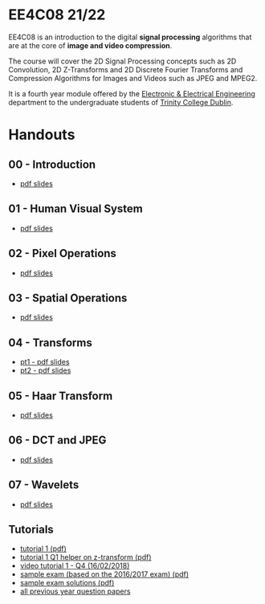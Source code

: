 # EE4C08 21/22

EE4C08 is an introduction to the digital **signal processing**
algorithms that are at the core of **image and video compression**.

The course will cover the 2D Signal Processing concepts such as 2D
Convolution, 2D Z-Transforms and 2D Discrete Fourier Transforms and
Compression Algorithms for Images and Videos such as JPEG and MPEG2.

It is a fourth year module offered by the [Electronic & Electrical
Engineering](https://www.tcd.ie/eleceng/) department to the
undergraduate students of [Trinity College
Dublin](https://www.tcd.ie).

# Handouts

## 00 - Introduction

* [pdf slides](/handouts/handout-00-introduction.pdf)


## 01 - Human Visual System

* [pdf slides](/handouts/handout-01-human-visual-system.pdf)

## 02 - Pixel Operations

* [pdf slides](/handouts/handout-02-pixelops.pdf)

## 03 - Spatial Operations

* [pdf slides](/handouts/handout-03-spatialops.pdf)


## 04 - Transforms

* [pt1 - pdf slides](/handouts/handout-04-xforms-pt1.pdf)
* [pt2 - pdf slides](/handouts/handout-04-xforms-pt2.pdf)

## 05 - Haar Transform

* [pdf slides](/handouts/handout-05-haar.pdf)


## 06 - DCT and JPEG

* [pdf slides](/handouts/handout-06-jpeg.pdf)


## 07 - Wavelets

* [pdf slides](/handouts/handout-07-wavelets.pdf)


## Tutorials
* [tutorial 1 (pdf)](/tutorials/tutorial-01.pdf)
* [tutorial 1 Q1 helper on z-transform (pdf)](/tutorials/tutorial-01-helper.pdf)
* [video tutorial 1 - Q4 (16/02/2018)](https://youtu.be/UwuosXZgu2I)
* [sample exam (based on the 2016/2017 exam) (pdf)](/tutorials/EEC08-sample-exam.pdf)
* [sample exam solutions (pdf)](/tutorials/EE4C08-sample-exam-solution.pdf)
* [all previous year question papers](/tutorials/)



